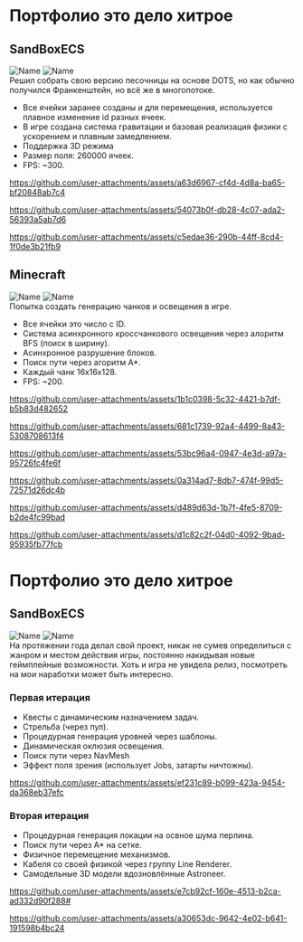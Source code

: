 # Портфолио это дело хитрое
## SandBoxECS
![ Name](https://img.shields.io/badge/Unity-100000?style=for-the-badge&logo=unity&logoColor=white)
![ Name](https://img.shields.io/badge/C%23-239120?style=for-the-badge&logo=csharp&logoColor=white) \
Решил собрать свою версию песочницы на основе DOTS, но как обычно получился Франкенштейн, но всё же в многопотоке.
- Все ячейки заранее созданы и для перемещения, используется плавное изменение id разных ячеек.
- В игре создана система гравитации и базовая реализация физики с ускорением и плавным замедлением.
- Поддержка 3D режима
- Размер поля: 260000 ячеек.
- FPS: ~300.

https://github.com/user-attachments/assets/a63d6967-cf4d-4d8a-ba65-bf20848ab7c4

https://github.com/user-attachments/assets/54073b0f-db28-4c07-ada2-56393a5ab7d6

https://github.com/user-attachments/assets/c5edae36-290b-44ff-8cd4-1f0de3b21fb9

## Minecraft
![ Name](https://img.shields.io/badge/Unity-100000?style=for-the-badge&logo=unity&logoColor=white)
![ Name](https://img.shields.io/badge/C%23-239120?style=for-the-badge&logo=csharp&logoColor=white) \
Попытка создать генерацию чанков и освещения в игре.
- Все ячейки это число с ID.
- Система асинхронного кроссчанкового освещения через алоритм BFS (поиск в ширину).
- Асинхронное разрушение блоков.
- Поиск пути через агоритм A*.
- Каждый чанк 16x16x128.
- FPS: ~200.

https://github.com/user-attachments/assets/1b1c0398-5c32-4421-b7df-b5b83d482652

https://github.com/user-attachments/assets/681c1739-92a4-4499-8a43-5308708613f4

https://github.com/user-attachments/assets/53bc96a4-0947-4e3d-a97a-95726fc4fe6f

https://github.com/user-attachments/assets/0a314ad7-8db7-474f-99d5-72571d26dc4b

https://github.com/user-attachments/assets/d489d63d-1b7f-4fe5-8709-b2de4fc99bad

https://github.com/user-attachments/assets/d1c82c2f-04d0-4092-9bad-95935fb77fcb

# Портфолио это дело хитрое
## SandBoxECS
![ Name](https://img.shields.io/badge/Unity-100000?style=for-the-badge&logo=unity&logoColor=white)
![ Name](https://img.shields.io/badge/C%23-239120?style=for-the-badge&logo=csharp&logoColor=white) \
На протяжении года делал свой проект, никак не сумев определиться с жанром и местом действия игры, постоянно накидывая новые геймплейные возможности. Хоть и игра не увидела релиз, посмотреть на мои наработки может быть интересно. 

### Первая итерация
- Квесты с динамическим назначением задач.
- Стрельба (через пул).
- Процедурная генерация уровней через шаблоны.
- Динамическая оклюзия освещения.
- Поиск пути через NavMesh
- Эффект поля зрения (использует Jobs, затарты ничтожны).

https://github.com/user-attachments/assets/ef231c89-b099-423a-9454-da368eb37efc

### Вторая итерация
- Процедурная генерация локации на освное шума перлина.
- Поиск пути через A* на сетке.
- Физичное перемещение механизмов.
- Кабеля со своей физикой через группу Line Renderer.
- Самодельные 3D модели вдозновлённые Astroneer.
  
https://github.com/user-attachments/assets/e7cb92cf-160e-4513-b2ca-ad332d90f288#

https://github.com/user-attachments/assets/a30653dc-9642-4e02-b641-191598b4bc24


